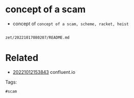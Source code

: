 # concept of a scam

- concept of `concept of a scam, scheme, racket, heist`

```
```

` zet/20221017080207/README.md `

# Related

- [20221012153843](/zet/20221012153843/README.md) confluent.io

Tags:

    #scam
